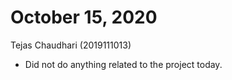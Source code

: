 # October 15, 2020
Tejas Chaudhari (2019111013)

- Did not do anything related to the project today.
